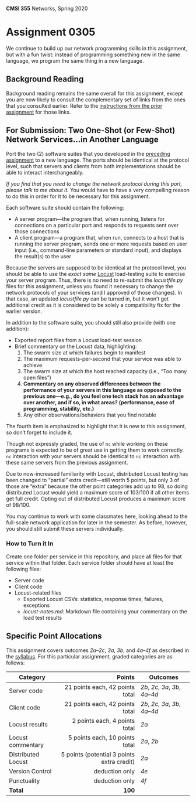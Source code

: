 **CMSI 355** Networks, Spring 2020

# Assignment 0305
We continue to build up our network programming skills in this assignment, but with a fun twist: instead of programming something new in the same language, we program the same thing in a new language.

## Background Reading
Background reading remains the same overall for this assignment, except you are now likely to consult the complementary set of links from the ones that you consulted earlier. Refer to the [instructions from the prior assignment](https://github.com/lmu-cmsi355-spring2020/assignments/blob/master/one-shot.md) for those links.

## For Submission: Two One-Shot (or Few-Shot) Network Services…in Another Language
Port the two (2) software suites that you developed in the [preceding assignment](https://github.com/lmu-cmsi355-spring2020/assignments/blob/master/one-shot.md) to a new language. The ports should be identical at the protocol level, such that servers and clients from both implementations should be able to interact interchangeably.

_If you find that you need to change the network protocol during this port, please talk to me about it._ You would have to have a very compelling reason to do this in order for it to be necessary for this assignment.

Each software suite should contain the following:
* A server program—the program that, when running, listens for connections on a particular port and responds to requests sent over those connections
* A client program—a program that, when run, connects to a host that is running the server program, sends one or more requests based on user input (i.e., command-line parameters or standard input), and displays the result(s) to the user

Because the servers are supposed to be identical at the protocol level, you should be able to use the _exact same_ [Locust](https://locust.io) load-testing suite to exercise your server program. Thus, there is no need to re-submit the _locustfile.py_ files for this assignment, unless you found it necessary to change the network protocols of your services (and I approved of those changes). In that case, an updated _locustfile.py_ can be turned in, but it won’t get additional credit as it is considered to be solely a compatibility fix for the earlier version.

In addition to the software suite, you should still also provide (with one addition):
* Exported report files from a Locust load-test session
* Brief commentary on the Locust data, highlighting:
    1. The swarm size at which failures begin to manifest
    2. The maximum requests-per-second that your service was able to achieve
    3. The swarm size at which the host reached capacity (i.e., “Too many open files”)
    4. **Commentary on any observed differences between the performance of your servers in this language as opposed to the previous one—e.g., do you feel one tech stack has an advantage over another, and if so, in what areas? (performance, ease of programming, stability, etc.)**
    5. Any other observations/behaviors that you find notable

The fourth item is emphasized to highlight that it is new to this assignment, so don’t forget to include it.

Though not expressly graded, the use of `nc` while working on these programs is expected to be of great use in getting them to work correctly. `nc` interaction with your servers should be identical to `nc` interaction with these same servers from the previous assignment.

Due to now-increased familiarity with Locust, distributed Locust testing has been changed to “partial” extra credit—still worth 5 points, but only 3 of those are “extra” because the other point categories add up to 98, so doing distributed Locust would yield a maximum score of 103/100 if all other items get full credit. Opting out of distributed Locust produces a maximum score of 98/100.

You may continue to work with some classmates here, looking ahead to the full-scale network application for later in the semester. As before, however, you should still submit these servers individually.

### How to Turn it In
Create one folder per service in this repository, and place all files for that service within that folder. Each service folder should have at least the following files:
* Server code
* Client code
* Locust-related files
    * Exported Locust CSVs: statistics, response times, failures, exceptions
    * _locust-notes.md_: Markdown file containing your commentary on the load test results

## Specific Point Allocations
This assignment covers outcomes _2a_–_2c_, _3a_, _3b_, and _4a_–_4f_ as described in the [syllabus](http://dondi.lmu.build/spring2020/cmsi355/cmsi355-spring2020-syllabus.pdf). For this particular assignment, graded categories are as follows:

| Category | Points | Outcomes |
| -------- | -----: | -------- |
| Server code | 21 points each, 42 points total | _2b_, _2c_, _3a_, _3b_, _4a_–_4d_ |
| Client code | 21 points each, 42 points total | _2b_, _2c_, _3a_, _3b_, _4a_–_4d_ |
| Locust results | 2 points each, 4 points total | _2a_ |
| Locust commentary | 5 points each, 10 points total | _2a_, _2b_ |
| Distributed Locust | 5 points (potential 3 points extra credit) | _2a_ |
| Version Control | deduction only | _4e_ |
| Punctuality | deduction only | _4f_ |
| **Total** | **100** |
